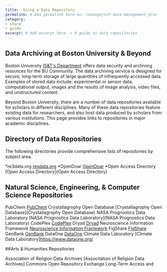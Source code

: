 ```yaml
---
title:  Using a Data Repository
permalink: # Add permalink here ex. /manage/nsf-data-management-plan
category: 
- share
- guide
excerpt: # Add excerpt here -> A guide to data repositories 
---
```


## Data Archiving at Boston University & Beyond

Boston University [IS&T's Department](http://www.bu.edu/datamanagement/resources/ist-services/) offers data security and archiving resources for the BU Community. The data archiving service is designed for secure, long-term storage of large quantities of infrequently accessed data. Examples of stored data include: experimental or sensor data, computational output, images and the results of image analysis, video files, and unstructured content.

Beyond Boston University, there are a number of data repositories available for scholars in different disciplines. Many of these data repositories feature existing data for researchers, and also host data produced by scholars from various institutions. This page provides links to repositories in major academic disciplines.

## Directory of Data Repositories

The following directories provide comprehensive lists of repositories by subject area.

*re3data.org [resdata.org](http://www.re3data.org/)
*OpenDoar [OpenDoar](http://opendoar.org/)
*Open Access Directory [Open Access Directory](Open Access Directory)

## Natural Science, Engineering, & Computer Science Repositories

PubChem [PubChem](http://pubchem.ncbi.nlm.nih.gov/)
Crystallagrophy Open Database [Crystallagrophy Open Database](Crystallagrophy Open Database)
NASA Prognostics Data Laboratory [NASA Prognostics Data Laboratory](NASA Prognostics Data Laboratory)
CodePlex [CodePlex](CodePlex)
Dryad [Dryad](http://datadryad.org/) 
Neuroscience Information Framework [Neuroscience Information Framework](http://www.neuinfo.org/)
FigShare [FigShare](https://figshare.com/)
GenBank [GenBank](http://www.ncbi.nlm.nih.gov/genbank/)
DataOne [DataOne](https://www.dataone.org/)
Climate Data Laboratory [Climate Data Laboratory]https://www.dataone.org/

##Arts & Humanities Repositories

Association of Religion Data Archives [Associtation of Religion Data Archives]
Commons Open Repository Exchange
Long-Term Access and 

